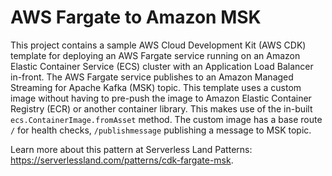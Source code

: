 # AWS Fargate to Amazon MSK

This project contains a sample AWS Cloud Development Kit (AWS CDK) template for deploying an AWS Fargate service running on an Amazon Elastic Container Service (ECS) cluster with an Application Load Balancer in-front. The AWS Fargate service publishes to an Amazon Managed Streaming for Apache Kafka (MSK) topic. This template uses a custom image without having to pre-push the image to Amazon Elastic Container Registry (ECR) or another container library. This makes use of the in-built `ecs.ContainerImage.fromAsset` method. The custom image has a base route `/` for health checks, `/publishmessage` publishing a message to MSK topic.

Learn more about this pattern at Serverless Land Patterns: https://serverlessland.com/patterns/cdk-fargate-msk.
